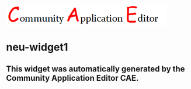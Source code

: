 ![CAE](https://github.com/PhilCAEOrg/frontendComponent-neu-widget1/blob/gh-pages/img/logo.png)  

neu-widget1
===================


This widget was automatically generated by the Community Application Editor CAE.  
---------------
